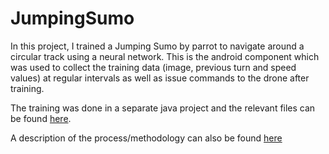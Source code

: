 # JumpingSumo

In this project, I trained a Jumping Sumo by parrot to navigate around a circular track using a neural network. This is the android component which was used to collect the training data (image, previous turn and speed values) at regular intervals as well as issue commands to the drone after training.

The training was done in a separate java project and the relevant files can be found [here](https://gist.github.com/frankibem/ba5165c1684aa525102b439222156434).

A description of the process/methodology can also be found [here](https://frankanya.wordpress.com/2016/08/27/jumping-sumo-introduction/)
